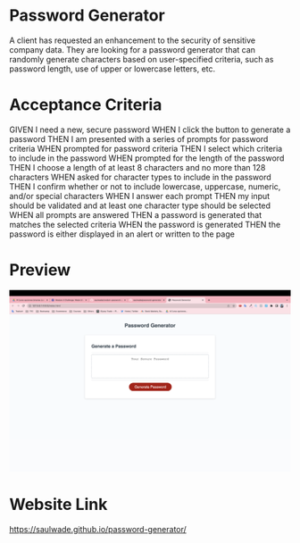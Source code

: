 # Password Generator 
A client has requested an enhancement to the security of sensitive company data. They are looking for a password generator that can randomly generate characters based on user-specified criteria, such as password length, use of upper or lowercase letters, etc.

# Acceptance Criteria
GIVEN I need a new, secure password WHEN I click the button to generate a password THEN I am presented with a series of prompts for password criteria WHEN prompted for password criteria THEN I select which criteria to include in the password WHEN prompted for the length of the password THEN I choose a length of at least 8 characters and no more than 128 characters WHEN asked for character types to include in the password THEN I confirm whether or not to include lowercase, uppercase, numeric, and/or special characters WHEN I answer each prompt THEN my input should be validated and at least one character type should be selected WHEN all prompts are answered THEN a password is generated that matches the selected criteria WHEN the password is generated THEN the password is either displayed in an alert or written to the page

# Preview
![Getting Started](./img/img.jpg)

# Website Link
https://saulwade.github.io/password-generator/


